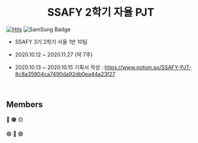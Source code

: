 <h1 align="center">SSAFY 2학기 자율 PJT</h1>

[![Hits](https://hits.seeyoufarm.com/api/count/incr/badge.svg?url=https://lab.ssafy.com/s03-final/s03p31a110/tree/master)](https://hits.seeyoufarm.com) ![SamSung Badge](https://img.shields.io/badge/-Samsung-blue?style=flat-square&logo=Samsung)

- SSAFY 3기 2학기 서울 1반 10팀

- 2020.10.12 ~ 2020.11.27 (약 7주)

- 2020.10.13 ~ 2020.10.15
    기획서 작성 : https://www.notion.so/SSAFY-PJT-8c8a35904ca7490da92db0ea44a23f27
<br>

## Members

🔴   🟠   🟡 

🟢  🔵   🟣 

<br>